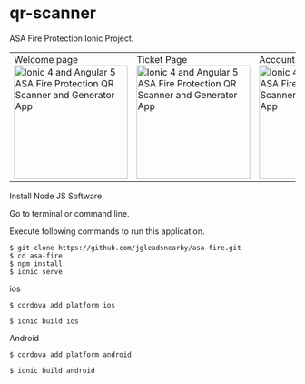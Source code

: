 # qr-scanner
ASA Fire Protection Ionic Project. 


<table><tr>
<td width="25%">
Welcome page
<img src="https://i.imgur.com/Fbe1R3r.png" width="200" alt="Ionic 4 and Angular 5 ASA Fire Protection QR Scanner and Generator App">
</td>
<td width="25%">
Ticket Page
<img src="https://i.imgur.com/f2fnwfF.png" width="200" alt="Ionic 4 and Angular 5 ASA Fire Protection QR Scanner and Generator App">
</td>
<td width="25%">
Account page
<img src="https://i.imgur.com/IyXZL4O.png" width="200" alt="Ionic 4 and Angular 5 ASA Fire Protection QR Scanner and Generator App">
</td>
<td width="25%">
Account page
<img src="https://i.imgur.com/cHDj5Tg.png" width="200" alt="Ionic 4 and Angular 5 ASA Fire Protection QR Scanner and Generator App">
</td>
</tr></table>

Install Node JS Software

Go to terminal or command line.

Execute following commands to run this application.


```
$ git clone https://github.com/jgleadsnearby/asa-fire.git
$ cd asa-fire
$ npm install
$ ionic serve

```

ios
```
$ cordova add platform ios

$ ionic build ios

```

Android
```
$ cordova add platform android

$ ionic build android

```
